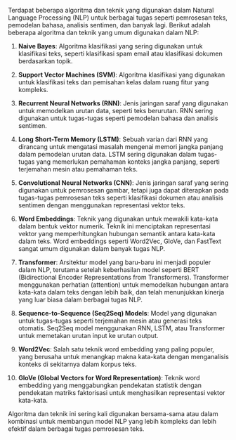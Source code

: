 Terdapat beberapa algoritma dan teknik yang digunakan dalam Natural Language Processing (NLP) untuk berbagai tugas seperti pemrosesan teks, pemodelan bahasa, analisis sentimen, dan banyak lagi. Berikut adalah beberapa algoritma dan teknik yang umum digunakan dalam NLP:

1. **Naive Bayes**: Algoritma klasifikasi yang sering digunakan untuk klasifikasi teks, seperti klasifikasi spam email atau klasifikasi dokumen berdasarkan topik.

2. **Support Vector Machines (SVM)**: Algoritma klasifikasi yang digunakan untuk klasifikasi teks dan pemisahan kelas dalam ruang fitur yang kompleks.

3. **Recurrent Neural Networks (RNN)**: Jenis jaringan saraf yang digunakan untuk memodelkan urutan data, seperti teks berurutan. RNN sering digunakan untuk tugas-tugas seperti pemodelan bahasa dan analisis sentimen.

4. **Long Short-Term Memory (LSTM)**: Sebuah varian dari RNN yang dirancang untuk mengatasi masalah mengenai memori jangka panjang dalam pemodelan urutan data. LSTM sering digunakan dalam tugas-tugas yang memerlukan pemahaman konteks jangka panjang, seperti terjemahan mesin atau pemahaman teks.

5. **Convolutional Neural Networks (CNN)**: Jenis jaringan saraf yang sering digunakan untuk pemrosesan gambar, tetapi juga dapat diterapkan pada tugas-tugas pemrosesan teks seperti klasifikasi dokumen atau analisis sentimen dengan menggunakan representasi vektor teks.

6. **Word Embeddings**: Teknik yang digunakan untuk mewakili kata-kata dalam bentuk vektor numerik. Teknik ini menciptakan representasi vektor yang memperhitungkan hubungan semantik antara kata-kata dalam teks. Word embeddings seperti Word2Vec, GloVe, dan FastText sangat umum digunakan dalam banyak tugas NLP.

7. **Transformer**: Arsitektur model yang baru-baru ini menjadi populer dalam NLP, terutama setelah keberhasilan model seperti BERT (Bidirectional Encoder Representations from Transformers). Transformer menggunakan perhatian (attention) untuk memodelkan hubungan antara kata-kata dalam teks dengan lebih baik, dan telah menunjukkan kinerja yang luar biasa dalam berbagai tugas NLP.

8. **Sequence-to-Sequence (Seq2Seq) Models**: Model yang digunakan untuk tugas-tugas seperti terjemahan mesin atau generasi teks otomatis. Seq2Seq model menggunakan RNN, LSTM, atau Transformer untuk memetakan urutan input ke urutan output.

9. **Word2Vec**: Salah satu teknik word embedding yang paling populer, yang berusaha untuk menangkap makna kata-kata dengan menganalisis konteks di sekitarnya dalam korpus teks.

10. **GloVe (Global Vectors for Word Representation)**: Teknik word embedding yang menggabungkan pendekatan statistik dengan pendekatan matriks faktorisasi untuk menghasilkan representasi vektor kata-kata.

Algoritma dan teknik ini sering kali digunakan bersama-sama atau dalam kombinasi untuk membangun model NLP yang lebih kompleks dan lebih efektif dalam berbagai tugas pemrosesan teks.